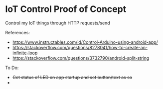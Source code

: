 # IoT Control Proof of Concept
Control my IoT things through HTTP requests/send

References:
- https://www.instructables.com/id/Control-Arduino-using-android-app/
- https://stackoverflow.com/questions/8278041/how-to-create-an-infinite-loop
- https://stackoverflow.com/questions/3732790/android-split-string

To Do: 
- ~~Get status of LED on app startup and set button/text as so~~
- 
